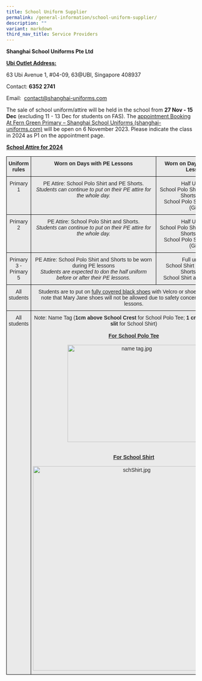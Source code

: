 ```yaml
---
title: School Uniform Supplier
permalink: /general-information/school-uniform-supplier/
description: ""
variant: markdown
third_nav_title: Service Providers
---
```

<b>Shanghai School Uniforms Pte Ltd</b>

<u><b>Ubi Outlet Address:</b></u>

63 Ubi Avenue 1, #04-09, 63@UBI, Singapore 408937

Contact:&nbsp;<b>6352&nbsp;2741</b>

Email: &nbsp;[contact@shanghai-uniforms.com](mailto:contact@shanghai-uniforms.com)

The sale of school uniform/attire will be held in the school from **27 Nov - 15 Dec** (excluding 11 - 13 Dec for students on FAS). The [appointment Booking At Fern Green Primary – Shanghai School Uniforms (shanghai-uniforms.com)](https://shop.shanghai-uniforms.com/appointment-booking-at-fern-green-primary/) will be open on 6 November 2023. Please indicate the class in 2024 as P1 on the appointment page. 


<u><b>School Attire for 2024</b></u>

<style type="text/css">
.tg  {border-collapse:collapse;border-spacing:0;}
.tg td{border-color:black;border-style:solid;border-width:1px;font-family:Arial, sans-serif;font-size:14px;
  overflow:hidden;padding:10px 5px;word-break:normal;}
.tg th{border-color:black;border-style:solid;border-width:1px;font-family:Arial, sans-serif;font-size:14px;
  font-weight:normal;overflow:hidden;padding:10px 5px;word-break:normal;}
.tg .tg-n4qt{background-color:#EAEAEA;color:#222;font-weight:bold;text-align:center;vertical-align:top}
.tg .tg-ii8k{background-color:#EAEAEA;color:#222;text-align:center;vertical-align:top}
</style>
<table class="tg">
<thead>
  <tr>
    <th class="tg-n4qt">Uniform rules</th>
    <th class="tg-n4qt">Worn on Days with PE Lessons</th>
    <th class="tg-n4qt">Worn on Days with no PE Lessons</th>
  </tr>
</thead>
<tbody>
  <tr>
    <td class="tg-ii8k">Primary 1</td>
    <td class="tg-ii8k">PE Attire: School Polo Shirt and PE Shorts.<br><span style="font-style:italic">Students can continue to put on their PE attire for the whole day.</span><br> </td>
    <td class="tg-ii8k">Half Uniform: <br>School Polo Shirt and Bermuda Shorts (Boys)<br>School Polo Shirt and Skirts (Girls)</td>
  </tr>
  <tr>
    <td class="tg-ii8k">Primary 2</td>
    <td class="tg-ii8k">PE Attire: School Polo Shirt and Shorts.<br><span style="font-style:italic">Students can continue to put on their PE attire for the whole day.</span><br> </td>
    <td class="tg-ii8k">Half Uniform: <br>School Polo Shirt and Bermuda Shorts (Boys)<br>School Polo Shirt and Skirts (Girls)</td>
  </tr>
  <tr>
    <td class="tg-ii8k">Primary 3 - Primary 5</td>
    <td class="tg-ii8k">PE Attire: School Polo Shirt and Shorts to be worn during PE lessons<br><span style="font-style:italic">Students are expected to don the half uniform before or after their PE lessons.</span></td>
    <td class="tg-ii8k">Full uniform: <br>School Shirt and Bermuda Shorts (Boys)<br>School Shirt and Skirt (Girls) </td>
  </tr>
  <tr>
    <td class="tg-ii8k">All students</td>
    <td class="tg-ii8k" colspan="2">Students are to put on <span style="text-decoration:underline">fully covered black shoes</span> with Velcro or shoe laces. Please note that Mary Jane shoes will not be allowed due to safety concerns during PE lessons.</td>
  </tr>
  <tr>
    <td class="tg-ii8k">All students</td>
    <td class="tg-ii8k" colspan="2">Note: Name Tag (<span style="font-weight:bold">1cm above School Crest</span> for School Polo Tee; <span style="font-weight:bold">1 cm above pocket slit</span> for School Shirt)<br><br><span style="font-weight:bold;text-decoration:underline">For School Polo Tee</span><br><br><img src="https://ferngreenpri.moe.edu.sg/qql/slot/u775/Sch%20Uniform/name%20tag.jpg" alt="name tag.jpg" width="352" height="258"> <br><br><br><span style="font-weight:bold;text-decoration:underline">For School Shirt</span><br><br><img src="https://ferngreenpri.moe.edu.sg/qql/slot/u775/Sch%20Uniform/schShirt.jpg" alt="schShirt.jpg" width="537" height="542"></td>
  </tr>
</tbody>
</table>